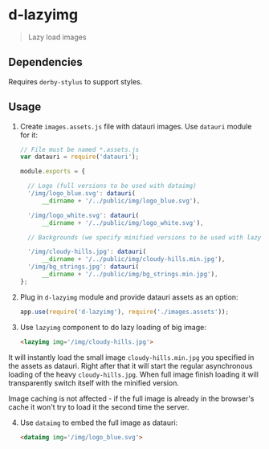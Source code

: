 # d-lazyimg

> Lazy load images

## Dependencies

Requires `derby-stylus` to support styles.

## Usage

1. Create `images.assets.js` file with datauri images. Use `datauri` module for it:

    ```js
    // File must be named *.assets.js
    var datauri = require('datauri');
    
    module.exports = {
    
      // Logo (full versions to be used with dataimg)
      '/img/logo_blue.svg': datauri(
          __dirname + '/../public/img/logo_blue.svg'),
    
      '/img/logo_white.svg': datauri(
          __dirname + '/../public/img/logo_white.svg'),    
    
      // Backgrounds (we specify minified versions to be used with lazyimg)
    
      '/img/cloudy-hills.jpg': datauri(
          __dirname + '/../public/img/cloudy-hills.min.jpg'),
      '/img/bg_strings.jpg': datauri(
          __dirname + '/../public/img/bg_strings.min.jpg'),
    };
    ```

2. Plug in `d-lazyimg` module and provide datauri assets as an option:

    ```js
    app.use(require('d-lazyimg'), require('./images.assets'));
    ```
    
3. Use `lazyimg` component to do lazy loading of big image:    

    ```html    
    <lazyimg img='/img/cloudy-hills.jpg'>
    ```
    
  It will instantly load the small image `cloudy-hills.min.jpg` you specified in the assets as datauri. Right after that it will start the regular asynchronous loading of the heavy `cloudy-hills.jpg`. When full image finish loading it will transparently switch itself with the minified version. 
  
  Image caching is not affected - if the full image is already in the browser's cache it won't try to load it the second time the server.
  
4. Use `dataimg` to embed the full image as datauri:    

    ```html    
    <dataimg img='/img/logo_blue.svg'>
    ```
